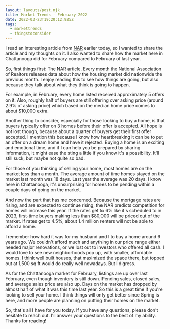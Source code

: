 ```yaml
---
layout: layouts/post.njk
title: Market Trends - February 2022
date: 2022-03-23T19:20:12.925Z
tags:
  - markettrends
  - thingstoconsider
---
```

I read an interesting article from [NAR](https://www.nar.realtor/blogs/economists-outlook/february-2022-realtors-confidence-index-survey-buyer-competition-intensifies-to-5-offers-per-home) earlier today, so I wanted to share the article and my thoughts on it. I also wanted to share how the market here in Chattanooga did for February compared to February of last year. 

So, first things first: The NAR article. Every month the National Association of Realtors releases data about how the housing market did nationwide the previous month. I enjoy reading this to see how things are going, but also because they talk about what they think is going to happen. 

For example, in February, every home listed received approximately 5 offers on it. Also, roughly half of buyers are still offering over asking price (around 2.9% of asking price) which based on the median home price comes to about $10,000 extra. 

Another thing to consider, especially for those looking to buy a home, is that buyers typically offer on 3 homes before their offer is accepted. All hope is not lost though, because about a quarter of buyers get their first offer accepted. I mention this because I know how heartbreaking it can be to put an offer on a dream home and have it rejected. Buying a home is an exciting and emotional time, and if I can help you be prepared by sharing information, it might ease the sting a little if you know it's a possibility. It'll still suck, but maybe not quite so bad. 

For those of you thinking of selling your home, most homes are on the market less than a month.  The average amount of time homes stayed on the market last month was 18 days. Last year the average was 20 days. I know here in Chattanooga, it's unsurprising for homes to be pending within a couple days of going on the market.

And now the part that has me concerned. Because the mortgage rates are rising, and are expected to continue rising, the NAR predicts competition for homes will increase this year. If the rates get to 6% like it's scheduled to in 2023, first-time buyers making less than $80,000 will be priced out of the market. If rates get to 4.5%, about 1.4 million renters will not be able to afford a home.

I remember how hard it was for my husband and I to buy a home around 6 years ago. We couldn't afford much and anything in our price range either needed major renovations, or we lost out to investors who offered all cash. I would love to see new neighborhoods pop up, with smaller, affordable homes. I think well built houses, that maximized the space there, but topped out at 1,500 sq ft would do really well nowadays. But I digress.

As for the Chattanooga market for February, listings are up over last February, even though inventory is still down. Pending sales, closed sales, and average sales price are also up. Days on the market has dropped by almost half of what it was this time last year. So this is a great time if you're looking to sell your home. I think things will only get better since Spring is here, and more people are planning on putting their homes on the market. 

So, that's all I have for you today. If you have any questions, please don't hesitate to reach out. I'll answer your questions to the best of my ability. Thanks for reading!


